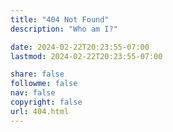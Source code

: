 ```yaml
---
title: "404 Not Found"
description: "Who am I?"

date: 2024-02-22T20:23:55-07:00
lastmod: 2024-02-22T20:23:55-07:00

share: false
followme: false
nav: false
copyright: false
url: 404.html
---
```

